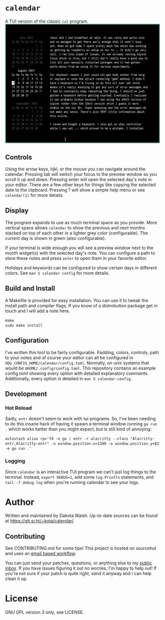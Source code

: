 # `calendar`

A TUI version of the classic `cal` program.
![calendar screenshot](calendar.png)

## Controls
Using the arrow keys, hjkl, or the mouse you can navigate around the calendar.
Pressing tab will switch your focus to the preview window so you scroll it up
and down. Pressing enter will open the selected day's note in your editor. There
are a few other keys for things like copying the selected date to the clipboard.
Pressing ? will show a simple help menu or see `calendar(1)` for more details.

## Display
The program expands to use as much terminal space as you provide. More vertical
space allows `calendar` to show the previous and next months stacked on top of
each other in a lighter grey color (configurable). The current day is shown in
green (also configurable).

If your terminal is wide enough you will see a preview window next to the month
widget(s) with the selected day's note. You can configure a path to store these
notes and press `enter` to open them in your favorite editor.

Holidays and keywords can be configured to show certain days in different
colors. See `man 5 calendar-config` for more details.

## Build and Install
A Makefile is provided for easy installation. You can use it to tweak the
install path and compiler flags. If you know of a distrobution package get in
touch and I will add a note here.
```
make
sudo make install
```

## Configuration
I've written this tool to be fairly configurable. Padding, colors, controls,
path to your notes and of course your editor can all be configured in
`XDG_CONFIG_HOME/calendar/config.toml`. Normally, on unix systems that would be
`$HOME/.config/config.toml`. This repository contains an example config.toml
showing every option with detailed explanatory comments. Additionally, every
option is detailed in `man 5 calendar-config`.

## Development
### Hot Reload
Sadly, `entr` doesn't seem to work with tui programs. So, I've been needing to
do this insane hack of having it spawn a terminal window running `go run .`
which works better than you might expect, but is still kind of annoying:
```
autostash alias rp='fd -e go | entr -r alacritty --class "Alacritty-entr,Alacritty-entr" -o window.position.x=1380 -o window.position.y=82 -e go run .'
```

### Logging
Since `calendar` is an interactive TUI program we can't just log things to the
terminal. Instead, `export DEBUG=1`, add some `log.Println` statements, and
`tail -f debug.log` when you're running calendar to see your logs.

# Author
Written and maintained by Dakota Walsh.
Up-to-date sources can be found at https://git.sr.ht/~kota/calendar/

## Contributing
See CONTRIBUTING.md for some tips! This project is hosted on sourcehut and uses
an [email based workflow](https://git-send-email.io/).

You can just send your patches, questions, or anything else to my
[public inbox](https://lists.sr.ht/~kota/public-inbox). If you have issues
figuring it out no worries, I'm happy to help out! If you're not sure if your
patch is quite right, send it anyway and I can help clean it up.

# License
GNU GPL version 3 only, see LICENSE.
